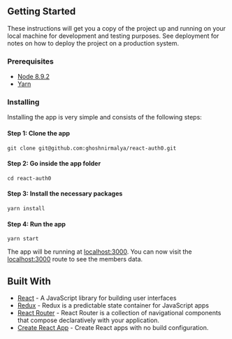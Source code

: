 ## Getting Started

These instructions will get you a copy of the project up and running on your local machine for development and testing purposes. See deployment for notes on how to deploy the project on a production system.

### Prerequisites

- [Node 8.9.2](https://nodejs.org/en/)
- [Yarn](https://yarnpkg.com/en/docs/install)

### Installing

Installing the app is very simple and consists of the following steps:

#### Step 1: Clone the app

```
git clone git@github.com:ghoshnirmalya/react-auth0.git
```

#### Step 2: Go inside the app folder

```
cd react-auth0
```

#### Step 3: Install the necessary packages

```
yarn install
```

#### Step 4: Run the app

```
yarn start
```

The app will be running at [localhost:3000](http://localhost:3000/). You can now visit the [localhost:3000](http://localhost:3000/) route to see the members data.

## Built With

- [React](https://facebook.github.io/react/) - A JavaScript library for building user interfaces
- [Redux](https://redux.js.org/) - Redux is a predictable state container for JavaScript apps
- [React Router](https://reacttraining.com/react-router/) - React Router is a collection of navigational components that compose declaratively with your application.
- [Create React App](https://github.com/facebookincubator/create-react-app/) - Create React apps with no build configuration.
